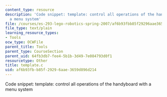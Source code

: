 ```yaml
---
content_type: resource
description: 'Code snippet: template: control all operations of the handyboard with
  a menu system'
file: /courses/es-293-lego-robotics-spring-2007/af6b93fbb85f29296aae3659d896d214_template.c
file_type: text/plain
learning_resource_types:
- Tools
ocw_type: OCWFile
parent_title: Tools
parent_type: CourseSection
parent_uid: 64fb3db7-fee4-5b1b-3d49-7e084793d0f1
resourcetype: Other
title: template.c
uid: af6b93fb-b85f-2929-6aae-3659d896d214
---
```

Code snippet: template: control all operations of the handyboard with a menu system


